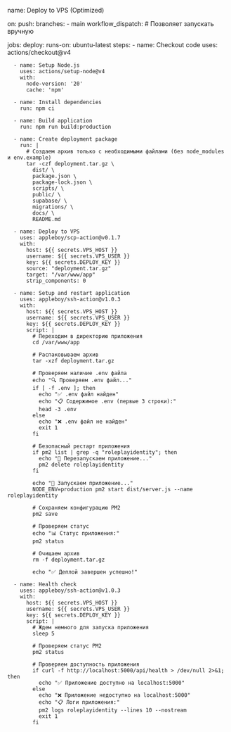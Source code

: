 name: Deploy to VPS (Optimized)

on:
  push:
    branches:
      - main
  workflow_dispatch: # Позволяет запускать вручную

jobs:
  deploy:
    runs-on: ubuntu-latest
    steps:
      - name: Checkout code
        uses: actions/checkout@v4

      - name: Setup Node.js
        uses: actions/setup-node@v4
        with:
          node-version: '20'
          cache: 'npm'

      - name: Install dependencies
        run: npm ci

      - name: Build application
        run: npm run build:production

      - name: Create deployment package
        run: |
          # Создаем архив только с необходимыми файлами (без node_modules и env.example)
          tar -czf deployment.tar.gz \
            dist/ \
            package.json \
            package-lock.json \
            scripts/ \
            public/ \
            supabase/ \
            migrations/ \
            docs/ \
            README.md

      - name: Deploy to VPS
        uses: appleboy/scp-action@v0.1.7
        with:
          host: ${{ secrets.VPS_HOST }}
          username: ${{ secrets.VPS_USER }}
          key: ${{ secrets.DEPLOY_KEY }}
          source: "deployment.tar.gz"
          target: "/var/www/app"
          strip_components: 0

      - name: Setup and restart application
        uses: appleboy/ssh-action@v1.0.3
        with:
          host: ${{ secrets.VPS_HOST }}
          username: ${{ secrets.VPS_USER }}
          key: ${{ secrets.DEPLOY_KEY }}
          script: |
            # Переходим в директорию приложения
            cd /var/www/app
            
            # Распаковываем архив
            tar -xzf deployment.tar.gz
            
            # Проверяем наличие .env файла
            echo "🔍 Проверяем .env файл..."
            if [ -f .env ]; then
              echo "✅ .env файл найден"
              echo "📋 Содержимое .env (первые 3 строки):"
              head -3 .env
            else
              echo "❌ .env файл не найден"
              exit 1
            fi
            
            # Безопасный рестарт приложения
            if pm2 list | grep -q "roleplayidentity"; then
              echo "🔄 Перезапускаем приложение..."
              pm2 delete roleplayidentity
            fi
            
            echo "🚀 Запускаем приложение..."
            NODE_ENV=production pm2 start dist/server.js --name roleplayidentity
            
            # Сохраняем конфигурацию PM2
            pm2 save
            
            # Проверяем статус
            echo "📊 Статус приложения:"
            pm2 status
            
            # Очищаем архив
            rm -f deployment.tar.gz
            
            echo "✅ Деплой завершен успешно!"

      - name: Health check
        uses: appleboy/ssh-action@v1.0.3
        with:
          host: ${{ secrets.VPS_HOST }}
          username: ${{ secrets.VPS_USER }}
          key: ${{ secrets.DEPLOY_KEY }}
          script: |
            # Ждем немного для запуска приложения
            sleep 5
            
            # Проверяем статус PM2
            pm2 status
            
            # Проверяем доступность приложения
            if curl -f http://localhost:5000/api/health > /dev/null 2>&1; then
              echo "✅ Приложение доступно на localhost:5000"
            else
              echo "❌ Приложение недоступно на localhost:5000"
              echo "📋 Логи приложения:"
              pm2 logs roleplayidentity --lines 10 --nostream
              exit 1
            fi 